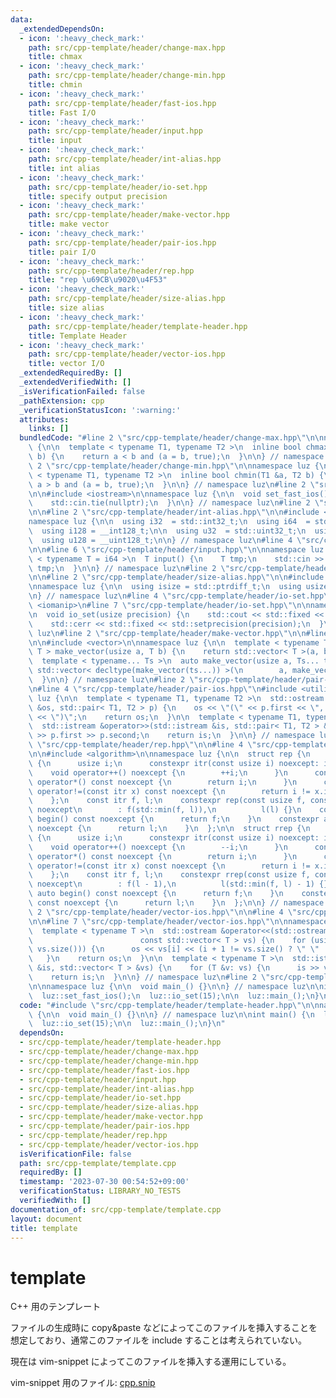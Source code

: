 ```yaml
---
data:
  _extendedDependsOn:
  - icon: ':heavy_check_mark:'
    path: src/cpp-template/header/change-max.hpp
    title: chmax
  - icon: ':heavy_check_mark:'
    path: src/cpp-template/header/change-min.hpp
    title: chmin
  - icon: ':heavy_check_mark:'
    path: src/cpp-template/header/fast-ios.hpp
    title: Fast I/O
  - icon: ':heavy_check_mark:'
    path: src/cpp-template/header/input.hpp
    title: input
  - icon: ':heavy_check_mark:'
    path: src/cpp-template/header/int-alias.hpp
    title: int alias
  - icon: ':heavy_check_mark:'
    path: src/cpp-template/header/io-set.hpp
    title: specify output precision
  - icon: ':heavy_check_mark:'
    path: src/cpp-template/header/make-vector.hpp
    title: make vector
  - icon: ':heavy_check_mark:'
    path: src/cpp-template/header/pair-ios.hpp
    title: pair I/O
  - icon: ':heavy_check_mark:'
    path: src/cpp-template/header/rep.hpp
    title: "rep \u69CB\u9020\u4F53"
  - icon: ':heavy_check_mark:'
    path: src/cpp-template/header/size-alias.hpp
    title: size alias
  - icon: ':heavy_check_mark:'
    path: src/cpp-template/header/template-header.hpp
    title: Template Header
  - icon: ':heavy_check_mark:'
    path: src/cpp-template/header/vector-ios.hpp
    title: vector I/O
  _extendedRequiredBy: []
  _extendedVerifiedWith: []
  _isVerificationFailed: false
  _pathExtension: cpp
  _verificationStatusIcon: ':warning:'
  attributes:
    links: []
  bundledCode: "#line 2 \"src/cpp-template/header/change-max.hpp\"\n\nnamespace luz\
    \ {\n\n  template < typename T1, typename T2 >\n  inline bool chmax(T1 &a, T2\
    \ b) {\n    return a < b and (a = b, true);\n  }\n\n} // namespace luz\n#line\
    \ 2 \"src/cpp-template/header/change-min.hpp\"\n\nnamespace luz {\n\n  template\
    \ < typename T1, typename T2 >\n  inline bool chmin(T1 &a, T2 b) {\n    return\
    \ a > b and (a = b, true);\n  }\n\n} // namespace luz\n#line 2 \"src/cpp-template/header/fast-ios.hpp\"\
    \n\n#include <iostream>\n\nnamespace luz {\n\n  void set_fast_ios() {\n    std::ios::sync_with_stdio(false);\n\
    \    std::cin.tie(nullptr);\n  }\n\n} // namespace luz\n#line 2 \"src/cpp-template/header/input.hpp\"\
    \n\n#line 2 \"src/cpp-template/header/int-alias.hpp\"\n\n#include <cstdint>\n\n\
    namespace luz {\n\n  using i32  = std::int32_t;\n  using i64  = std::int64_t;\n\
    \  using i128 = __int128_t;\n\n  using u32  = std::uint32_t;\n  using u64  = std::uint64_t;\n\
    \  using u128 = __uint128_t;\n\n} // namespace luz\n#line 4 \"src/cpp-template/header/input.hpp\"\
    \n\n#line 6 \"src/cpp-template/header/input.hpp\"\n\nnamespace luz {\n\n  template\
    \ < typename T = i64 >\n  T input() {\n    T tmp;\n    std::cin >> tmp;\n    return\
    \ tmp;\n  }\n\n} // namespace luz\n#line 2 \"src/cpp-template/header/io-set.hpp\"\
    \n\n#line 2 \"src/cpp-template/header/size-alias.hpp\"\n\n#include <cstddef>\n\
    \nnamespace luz {\n\n  using isize = std::ptrdiff_t;\n  using usize = std::size_t;\n\
    \n} // namespace luz\n#line 4 \"src/cpp-template/header/io-set.hpp\"\n\n#include\
    \ <iomanip>\n#line 7 \"src/cpp-template/header/io-set.hpp\"\n\nnamespace luz {\n\
    \n  void io_set(usize precision) {\n    std::cout << std::fixed << std::setprecision(precision);\n\
    \    std::cerr << std::fixed << std::setprecision(precision);\n  }\n\n} // namespace\
    \ luz\n#line 2 \"src/cpp-template/header/make-vector.hpp\"\n\n#line 4 \"src/cpp-template/header/make-vector.hpp\"\
    \n\n#include <vector>\n\nnamespace luz {\n\n  template < typename T >\n  std::vector<\
    \ T > make_vector(usize a, T b) {\n    return std::vector< T >(a, b);\n  }\n\n\
    \  template < typename... Ts >\n  auto make_vector(usize a, Ts... ts) {\n    return\
    \ std::vector< decltype(make_vector(ts...)) >(\n        a, make_vector(ts...));\n\
    \  }\n\n} // namespace luz\n#line 2 \"src/cpp-template/header/pair-ios.hpp\"\n\
    \n#line 4 \"src/cpp-template/header/pair-ios.hpp\"\n#include <utility>\n\nnamespace\
    \ luz {\n\n  template < typename T1, typename T2 >\n  std::ostream &operator<<(std::ostream\
    \ &os, std::pair< T1, T2 > p) {\n    os << \"(\" << p.first << \", \" << p.second\
    \ << \")\";\n    return os;\n  }\n\n  template < typename T1, typename T2 >\n\
    \  std::istream &operator>>(std::istream &is, std::pair< T1, T2 > &p) {\n    is\
    \ >> p.first >> p.second;\n    return is;\n  }\n\n} // namespace luz\n#line 2\
    \ \"src/cpp-template/header/rep.hpp\"\n\n#line 4 \"src/cpp-template/header/rep.hpp\"\
    \n\n#include <algorithm>\n\nnamespace luz {\n\n  struct rep {\n    struct itr\
    \ {\n      usize i;\n      constexpr itr(const usize i) noexcept: i(i) {}\n  \
    \    void operator++() noexcept {\n        ++i;\n      }\n      constexpr usize\
    \ operator*() const noexcept {\n        return i;\n      }\n      constexpr bool\
    \ operator!=(const itr x) const noexcept {\n        return i != x.i;\n      }\n\
    \    };\n    const itr f, l;\n    constexpr rep(const usize f, const usize l)\
    \ noexcept\n        : f(std::min(f, l)),\n          l(l) {}\n    constexpr auto\
    \ begin() const noexcept {\n      return f;\n    }\n    constexpr auto end() const\
    \ noexcept {\n      return l;\n    }\n  };\n\n  struct rrep {\n    struct itr\
    \ {\n      usize i;\n      constexpr itr(const usize i) noexcept: i(i) {}\n  \
    \    void operator++() noexcept {\n        --i;\n      }\n      constexpr usize\
    \ operator*() const noexcept {\n        return i;\n      }\n      constexpr bool\
    \ operator!=(const itr x) const noexcept {\n        return i != x.i;\n      }\n\
    \    };\n    const itr f, l;\n    constexpr rrep(const usize f, const usize l)\
    \ noexcept\n        : f(l - 1),\n          l(std::min(f, l) - 1) {}\n    constexpr\
    \ auto begin() const noexcept {\n      return f;\n    }\n    constexpr auto end()\
    \ const noexcept {\n      return l;\n    }\n  };\n\n} // namespace luz\n#line\
    \ 2 \"src/cpp-template/header/vector-ios.hpp\"\n\n#line 4 \"src/cpp-template/header/vector-ios.hpp\"\
    \n\n#line 7 \"src/cpp-template/header/vector-ios.hpp\"\n\nnamespace luz {\n\n\
    \  template < typename T >\n  std::ostream &operator<<(std::ostream &os,\n   \
    \                        const std::vector< T > vs) {\n    for (usize i: rep(0,\
    \ vs.size())) {\n      os << vs[i] << (i + 1 != vs.size() ? \" \" : \"\");\n \
    \   }\n    return os;\n  }\n\n  template < typename T >\n  std::istream &operator>>(std::istream\
    \ &is, std::vector< T > &vs) {\n    for (T &v: vs) {\n      is >> v;\n    }\n\
    \    return is;\n  }\n\n} // namespace luz\n#line 2 \"src/cpp-template/template.cpp\"\
    \n\nnamespace luz {\n\n  void main_() {}\n\n} // namespace luz\n\nint main() {\n\
    \  luz::set_fast_ios();\n  luz::io_set(15);\n\n  luz::main_();\n}\n"
  code: "#include \"src/cpp-template/header/template-header.hpp\"\n\nnamespace luz\
    \ {\n\n  void main_() {}\n\n} // namespace luz\n\nint main() {\n  luz::set_fast_ios();\n\
    \  luz::io_set(15);\n\n  luz::main_();\n}\n"
  dependsOn:
  - src/cpp-template/header/template-header.hpp
  - src/cpp-template/header/change-max.hpp
  - src/cpp-template/header/change-min.hpp
  - src/cpp-template/header/fast-ios.hpp
  - src/cpp-template/header/input.hpp
  - src/cpp-template/header/int-alias.hpp
  - src/cpp-template/header/io-set.hpp
  - src/cpp-template/header/size-alias.hpp
  - src/cpp-template/header/make-vector.hpp
  - src/cpp-template/header/pair-ios.hpp
  - src/cpp-template/header/rep.hpp
  - src/cpp-template/header/vector-ios.hpp
  isVerificationFile: false
  path: src/cpp-template/template.cpp
  requiredBy: []
  timestamp: '2023-07-30 00:54:52+09:00'
  verificationStatus: LIBRARY_NO_TESTS
  verifiedWith: []
documentation_of: src/cpp-template/template.cpp
layout: document
title: template
---
```


# template
C++ 用のテンプレート

ファイルの生成時に copy&paste などによってこのファイルを挿入することを想定しており、通常このファイルを include することは考えられていない。

現在は vim-snippet によってこのファイルを挿入する運用にしている。

vim-snippet 用のファイル: [cpp.snip](https://github.com/luzhiled1333/comp-library/blob/main/src/cpp-template/cpp.snip)
